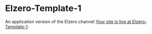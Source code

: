 # Elzero-Template-1
An application version of the Elzero channel
[Your site is live at Elzero-Template-1](https://mohamedelewa2810.github.io/Elzero-Template-1/).
